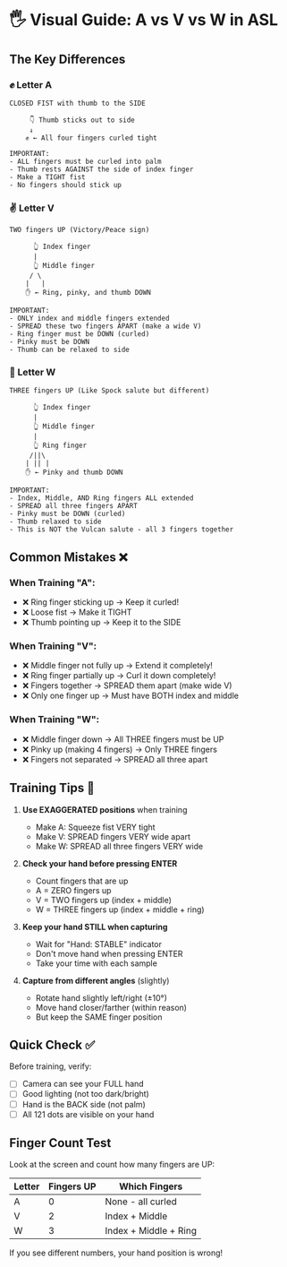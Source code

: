# 🖐️ Visual Guide: A vs V vs W in ASL

## The Key Differences

### ✊ Letter A
```
CLOSED FIST with thumb to the SIDE
     
     👇 Thumb sticks out to side
     ↓
    ✊ ← All four fingers curled tight
    
IMPORTANT:
- ALL fingers must be curled into palm
- Thumb rests AGAINST the side of index finger
- Make a TIGHT fist
- No fingers should stick up
```

### ✌️ Letter V  
```
TWO fingers UP (Victory/Peace sign)

      👆 Index finger
      |
      👆 Middle finger  
     / \
    |   |
    ✋ ← Ring, pinky, and thumb DOWN
    
IMPORTANT:
- ONLY index and middle fingers extended
- SPREAD these two fingers APART (make a wide V)
- Ring finger must be DOWN (curled)
- Pinky must be DOWN
- Thumb can be relaxed to side
```

### 🖖 Letter W
```
THREE fingers UP (Like Spock salute but different)

      👆 Index finger
      |
      👆 Middle finger
      |  
      👆 Ring finger
     /||\
    | || |
    ✋ ← Pinky and thumb DOWN
    
IMPORTANT:
- Index, Middle, AND Ring fingers ALL extended
- SPREAD all three fingers APART
- Pinky must be DOWN (curled)
- Thumb relaxed to side
- This is NOT the Vulcan salute - all 3 fingers together
```

## Common Mistakes ❌

### When Training "A":
- ❌ Ring finger sticking up → Keep it curled!
- ❌ Loose fist → Make it TIGHT
- ❌ Thumb pointing up → Keep it to the SIDE

### When Training "V":  
- ❌ Middle finger not fully up → Extend it completely!
- ❌ Ring finger partially up → Curl it down completely!
- ❌ Fingers together → SPREAD them apart (make wide V)
- ❌ Only one finger up → Must have BOTH index and middle

### When Training "W":
- ❌ Middle finger down → All THREE fingers must be UP
- ❌ Pinky up (making 4 fingers) → Only THREE fingers
- ❌ Fingers not separated → SPREAD all three apart

## Training Tips 🎯

1. **Use EXAGGERATED positions** when training
   - Make A: Squeeze fist VERY tight
   - Make V: SPREAD fingers VERY wide apart
   - Make W: SPREAD all three fingers VERY wide

2. **Check your hand before pressing ENTER**
   - Count fingers that are up
   - A = ZERO fingers up
   - V = TWO fingers up (index + middle)
   - W = THREE fingers up (index + middle + ring)

3. **Keep your hand STILL when capturing**
   - Wait for "Hand: STABLE" indicator
   - Don't move hand when pressing ENTER
   - Take your time with each sample

4. **Capture from different angles** (slightly)
   - Rotate hand slightly left/right (±10°)
   - Move hand closer/farther (within reason)
   - But keep the SAME finger position

## Quick Check ✅

Before training, verify:
- [ ] Camera can see your FULL hand
- [ ] Good lighting (not too dark/bright)
- [ ] Hand is the BACK side (not palm)
- [ ] All 121 dots are visible on your hand

## Finger Count Test

Look at the screen and count how many fingers are UP:

| Letter | Fingers UP | Which Fingers |
|--------|------------|---------------|
| A      | 0          | None - all curled |
| V      | 2          | Index + Middle |
| W      | 3          | Index + Middle + Ring |

If you see different numbers, your hand position is wrong!
